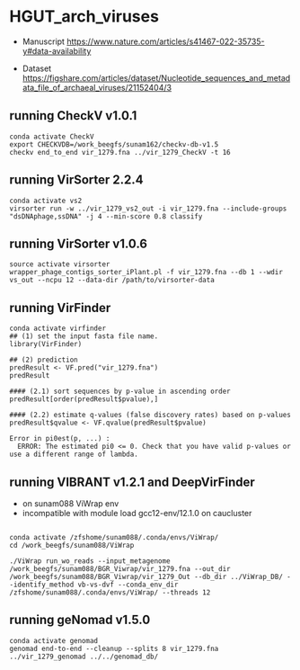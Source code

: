 # HGUT_arch_viruses

- Manuscript https://www.nature.com/articles/s41467-022-35735-y#data-availability

- Dataset https://figshare.com/articles/dataset/Nucleotide_sequences_and_metadata_file_of_archaeal_viruses/21152404/3

## running CheckV v1.0.1
```
conda activate CheckV
export CHECKVDB=/work_beegfs/sunam162/checkv-db-v1.5
checkv end_to_end vir_1279.fna ../vir_1279_CheckV -t 16
```

## running VirSorter 2.2.4
```
conda activate vs2
virsorter run -w ../vir_1279_vs2_out -i vir_1279.fna --include-groups "dsDNAphage,ssDNA" -j 4 --min-score 0.8 classify
```
## running VirSorter v1.0.6
```
source activate virsorter
wrapper_phage_contigs_sorter_iPlant.pl -f vir_1279.fna --db 1 --wdir vs_out --ncpu 12 --data-dir /path/to/virsorter-data
```
## running VirFinder
```
conda activate virfinder
## (1) set the input fasta file name. 
library(VirFinder)

## (2) prediction
predResult <- VF.pred("vir_1279.fna")
predResult

#### (2.1) sort sequences by p-value in ascending order
predResult[order(predResult$pvalue),]

#### (2.2) estimate q-values (false discovery rates) based on p-values
predResult$qvalue <- VF.qvalue(predResult$pvalue)

Error in pi0est(p, ...) : 
  ERROR: The estimated pi0 <= 0. Check that you have valid p-values or use a different range of lambda.

```
## running VIBRANT v1.2.1 and DeepVirFinder
- on sunam088 ViWrap env
- incompatible with module load gcc12-env/12.1.0 on caucluster
```

conda activate /zfshome/sunam088/.conda/envs/ViWrap/
cd /work_beegfs/sunam088/ViWrap

./ViWrap run_wo_reads --input_metagenome /work_beegfs/sunam088/BGR_Viwrap/vir_1279.fna --out_dir /work_beegfs/sunam088/BGR_Viwrap/vir_1279_Out --db_dir ../ViWrap_DB/ --identify_method vb-vs-dvf --conda_env_dir /zfshome/sunam088/.conda/envs/ViWrap/ --threads 12
```

## running geNomad v1.5.0
```
conda activate genomad
genomad end-to-end --cleanup --splits 8 vir_1279.fna ../vir_1279_genomad ../../genomad_db/
```
